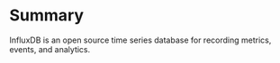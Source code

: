 # Summary
InfluxDB is an open source time series database for recording metrics, events, and analytics.
